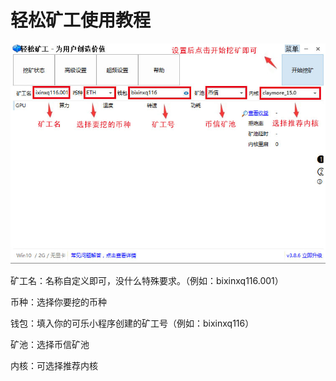 # 轻松矿工使用教程

![轻松矿工首页](<../../.gitbook/assets/image(113).png>)

矿工名：名称自定义即可，没什么特殊要求。（例如：bixinxq116.001）

&#x20;币种：选择你要挖的币种

&#x20;钱包：填入你的可乐小程序创建的矿工号（例如：bixinxq116）

&#x20;矿池：选择币信矿池

&#x20;内核：可选择推荐内核&#x20;
